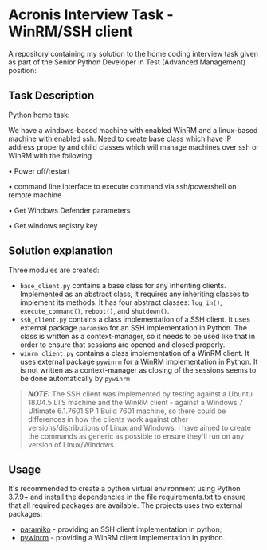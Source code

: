 # Acronis Interview Task - WinRM/SSH client

A repository containing my solution to the home coding interview task given as part of the Senior Python Developer in Test (Advanced Management) position:

## Task Description

Python home task:

 We have a windows-based machine with enabled WinRM and a linux-based machine with enabled ssh. Need to create base class which have IP address property and child classes which will manage machines over ssh or WinRM with the following

•    Power off/restart

•    command line interface to execute command via ssh/powershell on remote machine

•    Get Windows Defender parameters

•    Get windows registry key

## Solution explanation

Three modules are created:
* `base_client.py` contains a base class for any inheriting clients. Implemented as an abstract class, it requires any inheriting classes to implement its methods. It has four abstract classes: `log_in()`, `execute_command()`, `reboot()`, and `shutdown()`.
* `ssh_client.py` contains a class implementation of a SSH client. It uses external package `paramiko` for an SSH implementation in Python. The class is written as a context-manager, so it needs to be used like that in order to ensure that sessions are opened and closed properly.
* `winrm_client.py` contains a class implementation of a WinRM client. It uses external package `pywinrm` for a WinRM implementation in Python. It is not written as a context-manager as closing of the sessions seems to be done automatically by `pywinrm`

> **_NOTE:_**  The SSH client was implemented by testing against a Ubuntu 18.04.5 LTS machine and the WinRM client - against a Windows 7 Ultimate 6.1.7601 SP 1 Build 7601 machine, so there could be differences in how the clients work against other versions/distributions of Linux and Windows. I have aimed to create the commands as generic as possible to ensure they'll run on any version of Linux/Windows.

## Usage

It's recommended to create a python virtual environment using Python 3.7.9+ and install the dependencies in the file requirements.txt to ensure that all required packages are available. The projects uses two external packages:

* [paramiko](https://www.paramiko.org/) - providing an SSH client implementation in python;
* [pywinrm](https://github.com/diyan/pywinrm) - providing a WinRM client implementation in python.

